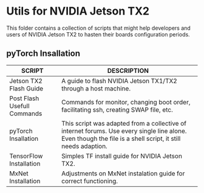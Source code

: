 # Utils for NVIDIA Jetson TX2 #

This folder contains a collection of scripts that might help developers and users of NVIDIA Jetson TX2 to hasten their boards configuration periods.

## pyTorch Insallation ##

| SCRIPT  | DESCRIPTION |
| ------------- | ------------- |
| Jetson TX2 Flash Guide | A guide to flash NVIDIA Jetson TX1/TX2 through a host machine. |
| Post Flash Usefull Commands | Commands for monitor, changing boot order, facilitating ssh, creating SWAP file, etc. | 
| pyTorch Insallation | This script was adapted from a collective of internet forums. Use every single line alone. Even though the file is a shell script, it still needs adaption.| 	
| TensorFlow Installation | Simples TF install guide for NVIDIA Jetson TX2. | 
| MxNet Installation | Adjustments on MxNet instalation guide for correct functioning. |
